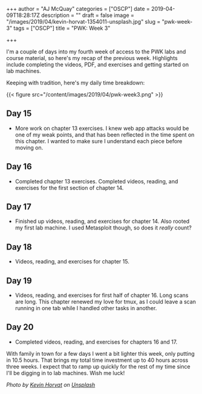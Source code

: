 +++
author = "AJ McQuay"
categories = ["OSCP"]
date = 2019-04-09T18:28:17Z
description = ""
draft = false
image = "/images/2019/04/kevin-horvat-1354011-unsplash.jpg"
slug = "pwk-week-3"
tags = ["OSCP"]
title = "PWK: Week 3"

+++

I'm a couple of days into my fourth week of access to the PWK labs and course material, so here's my recap of the previous week.  Highlights include completing the videos, PDF, and exercises and getting started on lab machines.

Keeping with tradition, here's my daily time breakdown:

{{< figure src="/content/images/2019/04/pwk-week3.png" >}}

## Day 15

* More work on chapter 13 exercises.  I knew web app attacks would be one of my weak points, and that has been reflected in the time spent on this chapter.  I wanted to make sure I understand each piece before moving on.

## Day 16

* Completed chapter 13 exercises.  Completed videos, reading, and exercises for the first section of chapter 14.

## Day 17

* Finished up videos, reading, and exercises for chapter 14.  Also rooted my first lab machine.  I used Metasploit though, so does it _really_ count?

## Day 18

* Videos, reading, and exercises for chapter 15.

## Day 19

* Videos, reading, and exercises for first half of chapter 16.  Long scans are long.  This chapter renewed my love for tmux, as I could leave a scan running in one tab while I handled other tasks in another.

## Day 20

* Completed videos, reading, and exercises for chapters 16 and 17.

With family in town for a few days I went a bit lighter this week, only putting in 10.5 hours.  That brings my total time investment up to 40 hours across three weeks.  I expect that to ramp up quickly for the rest of my time since I'll be digging in to lab machines.  Wish me luck!

_Photo by [Kevin Horvat](https://unsplash.com/photos/Pyjp2zmxuLk?utm_source=unsplash&utm_medium=referral&utm_content=creditCopyText) on [Unsplash](https://unsplash.com/search/photos/linux?utm_source=unsplash&utm_medium=referral&utm_content=creditCopyText)_


